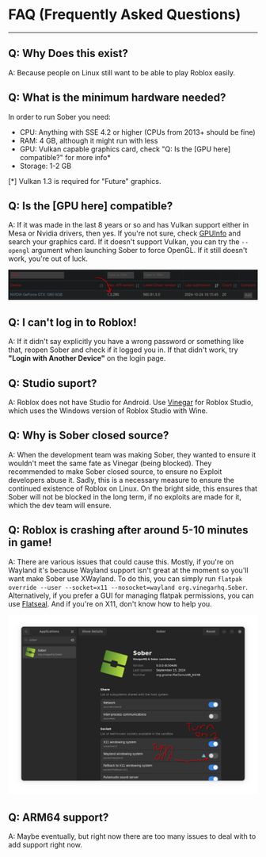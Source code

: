 # FAQ (Frequently Asked Questions)
<hr>

## Q: Why Does this exist?
A: Because people on Linux still want to be able to play Roblox easily.

## Q: What is the minimum hardware needed?
In order to run Sober you need:
* CPU: Anything with SSE 4.2 or higher (CPUs from 2013+ should be fine)
* RAM: 4 GB, although it might run with less
* GPU: Vulkan capable graphics card, check "Q: Is the [GPU here] compatible?" for more info*
* Storage: 1-2 GB

<p class="tiny">[*] Vulkan 1.3 is required for "Future" graphics.<p>

## Q: Is the [GPU here] compatible?
A: If it was made in the last 8 years or so and has Vulkan support either in Mesa or Nvidia drivers, then yes. If you're not sure, check [GPUInfo](https://vulkan.gpuinfo.org/) and search your graphics card. If it doesn't support Vulkan, you can try the `--opengl` argument when launching Sober to force OpenGL. If it still doesn't work, you're out of luck.

![Vulkan Supported](../images/vulkaninfo.png)

## Q: I can't log in to Roblox!
A: If it didn't say explicitly you have a wrong password or something like that, reopen Sober and check if it logged you in. If that didn't work, try **"Login with Another Device"** on the login page.

## Q: Studio suport?
A: Roblox does not have Studio for Android. Use [Vinegar](https://vinegarhq.org/) for Roblox Studio, which uses the Windows version of Roblox Studio with Wine.

## Q: Why is Sober closed source?
A: When the development team was making Sober, they wanted to ensure it wouldn't meet the same fate as Vinegar (being blocked). They recommended to make Sober closed source, to ensure no Exploit developers abuse it. Sadly, this is a necessary measure to ensure the continued existence of Roblox on Linux. On the bright side, this ensures that Sober will not be blocked in the long term, if no exploits are made for it, which the dev team will ensure.

## Q: Roblox is crashing after around 5-10 minutes in game!
A: There are various issues that could cause this. Mostly, if you're on Wayland it's because Wayland support isn't great at the moment so you'll want make Sober use XWayland. To do this, you can simply run ```flatpak override --user --socket=x11 --nosocket=wayland org.vinegarhq.Sober```. Alternatively, if you prefer a GUI for managing flatpak permissions, you can use [Flatseal](https://flathub.org/apps/com.github.tchx84.Flatseal). And if you're on X11, don't know how to help you.

![Turn on XWayland](../images/xwaylandforever.png)

## Q: ARM64 support?
A: Maybe eventually, but right now there are too many issues to deal with to add support right now.
